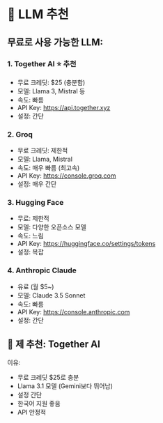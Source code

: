 # 🤖 LLM 추천

## 무료로 사용 가능한 LLM:

### 1. Together AI ⭐ 추천
- 무료 크레딧: $25 (충분함)
- 모델: Llama 3, Mistral 등
- 속도: 빠름
- API Key: https://api.together.xyz
- 설정: 간단

### 2. Groq
- 무료 크레딧: 제한적
- 모델: Llama, Mistral
- 속도: 매우 빠름 (최고속)
- API Key: https://console.groq.com
- 설정: 매우 간단

### 3. Hugging Face
- 무료: 제한적
- 모델: 다양한 오픈소스 모델
- 속도: 느림
- API Key: https://huggingface.co/settings/tokens
- 설정: 복잡

### 4. Anthropic Claude
- 유료 (월 $5~)
- 모델: Claude 3.5 Sonnet
- 속도: 빠름
- API Key: https://console.anthropic.com
- 설정: 간단

## 🎯 제 추천: Together AI

이유:
- 무료 크레딧 $25로 충분
- Llama 3.1 모델 (Gemini보다 뛰어남)
- 설정 간단
- 한국어 지원 좋음
- API 안정적

